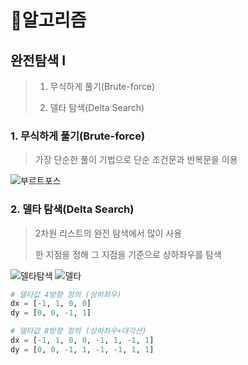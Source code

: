 # 🧠알고리즘

## 완전탐색 Ⅰ
>1. 무식하게 풀기(Brute-force)
>
>2. 델타 탐색(Delta Search)
>

### 1. 무식하게 풀기(Brute-force)
> 가장 단순한 풀이 기법으로 단순 조건문과 반복문을 이용
>
![부르트포스](https://blog.kakaocdn.net/dn/bqLDe3/btrlETGFqKJ/NgaNVh4GfDo8krz07QO02K/img.png)

### 2. 델타 탐색(Delta Search)
> 2차원 리스트의 완전 탐색에서 많이 사용
>
> 한 지점을 정해 그 지점을 기준으로 상하좌우를 탐색
>
![델타탐색](https://img1.daumcdn.net/thumb/R1280x0/?scode=mtistory2&fname=https%3A%2F%2Fblog.kakaocdn.net%2Fdn%2FceJinP%2FbtqXyM5s17o%2FwE5OKSAoXWzjvkZYR3qgUk%2Fimg.png)
![델타](https://img1.daumcdn.net/thumb/R1280x0/?scode=mtistory2&fname=https%3A%2F%2Fblog.kakaocdn.net%2Fdn%2FKkiL3%2FbtqXu5Y1Tsb%2FsJ0zMugfyX6ak9DpJKmNY0%2Fimg.png)

```python
# 델타값 4방향 정의 (상하좌우)
dx = [-1, 1, 0, 0]
dy = [0, 0, -1, 1]

# 델타값 8방향 정의 (상하좌우+대각선)
dx = [-1, 1, 0, 0, -1, 1, -1, 1]
dy = [0, 0, -1, 1, -1, -1, 1, 1]
```